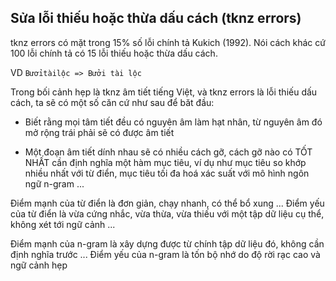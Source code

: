 ## Sửa lỗi thiếu hoặc thừa dấu cách (tknz errors)

tknz errors có mặt trong 15% số lỗi chính tả Kukich (1992). Nói cách khác cứ 100 lỗi chính tả có 15 lỗi thiếu hoặc thừa dấu cách.

VD `Bươỉtàilộc => Bưởi tài lộc`

Trong bối cảnh hẹp là tknz âm tiết tiếng Việt, và tknz errors là lỗi thiếu dấu cách, ta sẽ có một số căn cứ như sau để băt đầu:

* Biết rằng mọi tâm tiết đều có nguyên âm làm hạt nhân, từ nguyên âm đó mở rộng trái phải sẽ có được âm tiết

* Một đoạn âm tiết dính nhau sẽ có nhiều cách gỡ, cách gỡ nào có TỐT NHẤT cần định nghĩa một hàm mục tiêu, ví dụ như mục tiêu so khớp nhiều nhất với từ điển, mục tiêu tối đa hoá xác suất với mô hình ngôn ngữ n-gram ... 

Điểm mạnh của từ điển là đơn giản, chạy nhanh, có thể bổ xung ... Điểm yếu của từ điển là vừa cứng nhắc, vừa thừa, vừa thiếu với một tập dữ liệu cụ thể, không xét tới ngữ cảnh ... 

Điểm mạnh của n-gram là xây dựng được từ chính tập dữ liệu đó, không cần định nghĩa trước ... Điểm yếu của n-gram là tốn bộ nhớ do độ rời rạc cao và ngữ cảnh hẹp